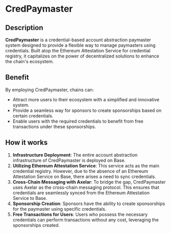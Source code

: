 # CredPaymaster

## Description
**CredPaymaster** is a credential-based account abstraction paymaster system designed to provide a flexible way to manage paymasters using credentials. Built atop the Ethereum Attestation Service for credential registry, it capitalizes on the power of decentralized solutions to enhance the chain's ecosystem.

## Benefit
By employing CredPaymaster, chains can:
- Attract more users to their ecosystem with a simplified and innovative system.
- Provide a seamless way for sponsors to create sponsorships based on certain credentials.
- Enable users with the required credentials to benefit from free transactions under these sponsorships.

## How it works
1. **Infrastructure Deployment**: The entire account abstraction infrastructure of CredPaymaster is deployed on Base.
2. **Utilizing Ethereum Attestation Service**: This service acts as the main credential registry. However, due to the absence of an Ethereum Attestation Service on Base, there arises a need to sync credentials.
3. **Cross-Chain Messaging with Axelar**: To bridge the gap, CredPaymaster uses Axelar as the cross-chain messaging protocol. This ensures that credentials are seamlessly synced from the Ethereum Attestation Service to Base.
4. **Sponsorship Creation**: Sponsors have the ability to create sponsorships for the paymaster using specific credentials.
5. **Free Transactions for Users**: Users who possess the necessary credentials can perform transactions without any cost, leveraging the sponsorships created.
